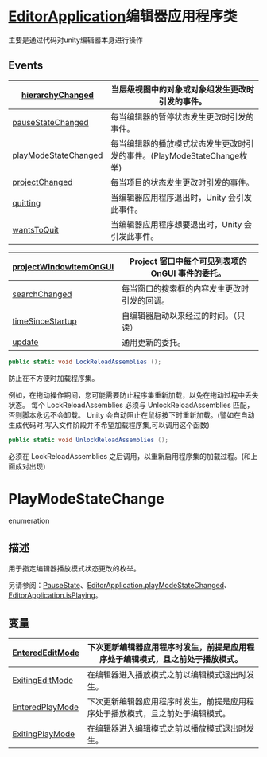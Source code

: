 # [EditorApplication](https://docs.unity3d.com/cn/2019.4/ScriptReference/EditorApplication.html)编辑器应用程序类

主要是通过代码对unity编辑器本身进行操作

## Events

| [hierarchyChanged](https://docs.unity3d.com/cn/2019.4/ScriptReference/EditorApplication-hierarchyChanged.html) | 当层级视图中的对象或对象组发生更改时引发的事件。             |
| ------------------------------------------------------------ | ------------------------------------------------------------ |
| [pauseStateChanged](https://docs.unity3d.com/cn/2019.4/ScriptReference/EditorApplication-pauseStateChanged.html) | 每当编辑器的暂停状态发生更改时引发的事件。                   |
| [playModeStateChanged](https://docs.unity3d.com/cn/2019.4/ScriptReference/EditorApplication-playModeStateChanged.html) | 每当编辑器的播放模式状态发生更改时引发的事件。(PlayModeStateChange枚举) |
| [projectChanged](https://docs.unity3d.com/cn/2019.4/ScriptReference/EditorApplication-projectChanged.html) | 每当项目的状态发生更改时引发的事件。                         |
| [quitting](https://docs.unity3d.com/cn/2019.4/ScriptReference/EditorApplication-quitting.html) | 当编辑器应用程序退出时，Unity 会引发此事件。                 |
| [wantsToQuit](https://docs.unity3d.com/cn/2019.4/ScriptReference/EditorApplication-wantsToQuit.html) | 当编辑器应用程序想要退出时，Unity 会引发此事件。             |

| [projectWindowItemOnGUI](https://docs.unity3d.com/cn/2019.4/ScriptReference/EditorApplication-projectWindowItemOnGUI.html) | Project 窗口中每个可见列表项的 OnGUI 事件的委托。 |
| ------------------------------------------------------------ | ------------------------------------------------- |
| [searchChanged](https://docs.unity3d.com/cn/2019.4/ScriptReference/EditorApplication-searchChanged.html) | 每当窗口的搜索框的内容发生更改时引发的回调。      |
| [timeSinceStartup](https://docs.unity3d.com/cn/2019.4/ScriptReference/EditorApplication-timeSinceStartup.html) | 自编辑器启动以来经过的时间。（只读）              |
| [update](https://docs.unity3d.com/cn/2019.4/ScriptReference/EditorApplication-update.html) | 通用更新的委托。                                  |

```c#
public static void LockReloadAssemblies ();
```

防止在不方便时加载程序集。

例如，在拖动操作期间，您可能需要防止程序集重新加载，以免在拖动过程中丢失状态。 每个 LockReloadAssemblies 必须与 UnlockReloadAssemblies 匹配，否则脚本永远不会卸载。 Unity 会自动阻止在鼠标按下时重新加载。(譬如在自动生成代码时,写入文件阶段并不希望加载程序集,可以调用这个函数)

```c#
public static void UnlockReloadAssemblies ();
```

必须在 LockReloadAssemblies 之后调用，以重新启用程序集的加载过程。(和上面成对出现)



# PlayModeStateChange

enumeration

## 描述

用于指定编辑器播放模式状态更改的枚举。

另请参阅：[PauseState](https://docs.unity3d.com/cn/2019.4/ScriptReference/PauseState.html)、[EditorApplication.playModeStateChanged](https://docs.unity3d.com/cn/2019.4/ScriptReference/EditorApplication-playModeStateChanged.html)、[EditorApplication.isPlaying](https://docs.unity3d.com/cn/2019.4/ScriptReference/EditorApplication-isPlaying.html)。

## 变量

| [EnteredEditMode](https://docs.unity3d.com/cn/2019.4/ScriptReference/PlayModeStateChange.EnteredEditMode.html) | 下次更新编辑器应用程序时发生，前提是应用程序处于编辑模式，且之前处于播放模式。 |
| ------------------------------------------------------------ | ------------------------------------------------------------ |
| [ExitingEditMode](https://docs.unity3d.com/cn/2019.4/ScriptReference/PlayModeStateChange.ExitingEditMode.html) | 在编辑器进入播放模式之前以编辑模式退出时发生。               |
| [EnteredPlayMode](https://docs.unity3d.com/cn/2019.4/ScriptReference/PlayModeStateChange.EnteredPlayMode.html) | 下次更新编辑器应用程序时发生，前提是应用程序处于播放模式，且之前处于编辑模式。 |
| [ExitingPlayMode](https://docs.unity3d.com/cn/2019.4/ScriptReference/PlayModeStateChange.ExitingPlayMode.html) | 在编辑器进入编辑模式之前以播放模式退出时发生。               |